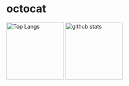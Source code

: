 # octocat
<p align="left"> 
  <img alt="Top Langs" height="150px" src="https://github-readme-stats.vercel.app/api/top-langs/?username={pazpazpas}&layout=compact&show_icons=true&theme=onedark" />
  <img alt="github stats" height="150px" src="https://github-readme-stats.vercel.app/api?username={pazpazpas}&theme=onedark&show_icons=ture" />
</p>
